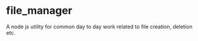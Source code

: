 # file_manager
A node js utility for common day to day work related to file creation, deletion etc.
